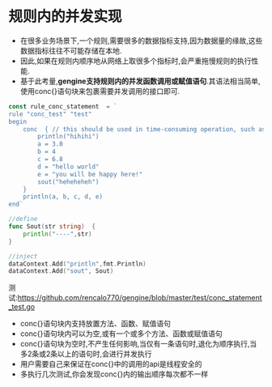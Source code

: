 # 规则内的并发实现
- 在很多业务场景下,一个规则,需要很多的数据指标支持,因为数据量的缘故,这些数据指标往往不可能存储在本地.
- 因此,如果在规则内顺序地从网络上取很多个指标时,会严重拖慢规则的执行性能.
- 基于此考量,**gengine支持规则内的并发函数调用或赋值语句**.其语法相当简单,使用conc{}语句块来包裹需要并发调用的接口即可.

```go
const rule_conc_statement  = `
rule "conc_test" "test" 
begin
	conc  { // this should be used in time-consuming operation, such as the operation contains network connection (get data from remote based on network) 
		println("hihihi")
		a = 3.0
		b = 4
		c = 6.8
		d = "hello world"
        e = "you will be happy here!"
		sout("heheheheh")
	}
	println(a, b, c, d, e)
end`

//define
func Sout(str string)  {
	println("----",str)
}

//inject
dataContext.Add("println",fmt.Println)
dataContext.Add("sout", Sout)
```

测试:https://github.com/rencalo770/gengine/blob/master/test/conc_statement_test.go
- conc{}语句块内支持放置方法、函数、赋值语句
- conc{}语句块内可以为空,或有一个或多个方法、函数或赋值语句
- conc{}语句块为空时,不产生任何影响,当仅有一条语句时,退化为顺序执行,当多2条或2条以上的语句时,会进行并发执行
- 用户需要自己来保证在conc{}中的调用的api是线程安全的
- 多执行几次测试,你会发现conc{}内的输出顺序每次都不一样













